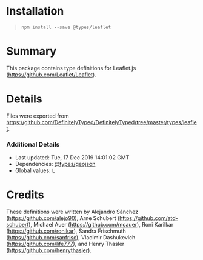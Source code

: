 # Installation
> `npm install --save @types/leaflet`

# Summary
This package contains type definitions for Leaflet.js (https://github.com/Leaflet/Leaflet).

# Details
Files were exported from https://github.com/DefinitelyTyped/DefinitelyTyped/tree/master/types/leaflet.

### Additional Details
 * Last updated: Tue, 17 Dec 2019 14:01:02 GMT
 * Dependencies: [@types/geojson](https://npmjs.com/package/@types/geojson)
 * Global values: `L`

# Credits
These definitions were written by Alejandro Sánchez (https://github.com/alejo90), Arne Schubert (https://github.com/atd-schubert), Michael Auer (https://github.com/mcauer), Roni Karilkar (https://github.com/ronikar), Sandra Frischmuth (https://github.com/sanfrisc), Vladimir Dashukevich (https://github.com/life777), and Henry Thasler (https://github.com/henrythasler).
